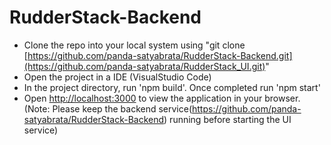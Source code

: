 # RudderStack-Backend

* Clone the repo into your local system using "git clone [https://github.com/panda-satyabrata/RudderStack-Backend.git](https://github.com/panda-satyabrata/RudderStack_UI.git)"
* Open the project in a IDE (VisualStudio Code)
* In the project directory, run 'npm build'. Once completed run 'npm start'
* Open [http://localhost:3000](http://localhost:3000) to view the application in your browser.
(Note: Please keep the backend service(https://github.com/panda-satyabrata/RudderStack-Backend) running before starting the UI service)

